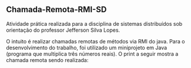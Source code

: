 ## Chamada-Remota-RMI-SD

Atividade prática realizada para a disciplina de sistemas distribuídos sob orientação do professor Jefferson Silva Lopes.

O intuito é realizar chamadas remotas de métodos via RMI do java. Para o desenvolvimento do trabalho, foi utilizado um miniprojeto em Java (programa que multiplica três números reais). O print a seguir mostra a chamada remota sendo realizada:
